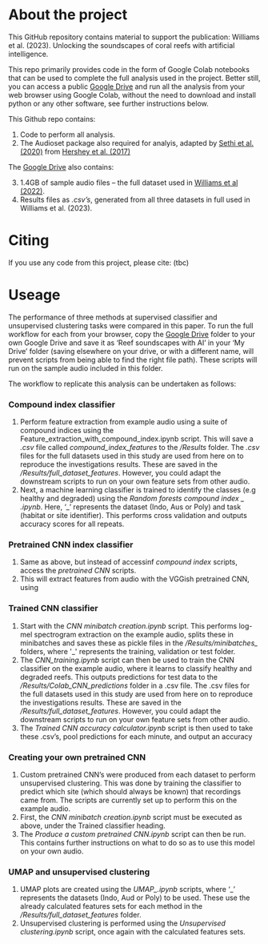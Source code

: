 # About the project

This GitHub repository contains material to support the publication: Williams et al. (2023). Unlocking the soundscapes of coral reefs with artificial intelligence.

This repo primarily provides code in the form of Google Colab notebooks that can be used to complete the full analysis used in the project. Better still, you can access a public [Google Drive](https://drive.google.com/drive/folders/1B4_gBWM61l18D8KcSTX09j8eeCIvrbzz?usp=sharing) and run all the analysis from your web browser using Google Colab, without the need to download and install python or any other software, see further instructions below. 

This Github repo contains: 

1. Code to perform all analysis.
2. The Audioset package also required for analyis, adapted by [Sethi et al. (2020)](https://www.pnas.org/doi/full/10.1073/pnas.2004702117) from [Hershey et al. (2017)](https://arxiv.org/abs/1609.09430)

The [Google Drive](https://drive.google.com/drive/folders/1B4_gBWM61l18D8KcSTX09j8eeCIvrbzz?usp=sharing) also contains:

3. 1.4GB of sample audio files – the full dataset used in [Williams et al (2022)](https://doi.org/10.1016/j.ecolind.2022.108986).
4. Results files as *.csv’s*, generated from all three datasets in full used in Williams et al. (2023).


# Citing
If you use any code from this project, please cite: (tbc)

# Useage
The performance of three methods at supervised classifier and unsupervised clustering tasks were compared in this paper. To run the full workflow for each from your browser, copy the [Google Drive](https://drive.google.com/drive/folders/1B4_gBWM61l18D8KcSTX09j8eeCIvrbzz?usp=sharing) folder to your own Google Drive and save it as ‘Reef soundscapes with AI’ in your ‘My Drive’ folder (saving elsewhere on your drive, or with a different name, will prevent scripts from being able to find the right file path). These scripts will run on the sample audio included in this folder. 

The workflow to replicate this analysis can be undertaken as follows:

### Compound index classifier
1.	Perform feature extraction from example audio using a suite of compound indices using the Feature_extraction_with_compound_index.ipynb script. This will save a *.csv* file called *compound_index_features* to the */Results* folder. The *.csv* files for the full datasets used in this study are used from here on to reproduce the investigations results. These are saved in the */Results/full_dataset_features*. However, you could adapt the downstream scripts to run on your own feature sets from other audio.
2.	Next, a machine learning classifier is trained to identify the classes (e.g healthy and degraded) using the *Random forests compound index _ .ipynb*. Here, ‘_’ represents the dataset (Indo, Aus or Poly) and task (habitat or site identifier). This performs cross validation and outputs accuracy scores for all repeats.

### Pretrained CNN index classifier
1.	Same as above, but instead of accessinf *compound index* scripts, access the *pretrained CNN* scripts.
2.	This will extract features from audio with the VGGish pretrained CNN, using 
### Trained CNN classifier

1.	Start with the *CNN minibatch creation.ipynb* script. This performs log-mel spectrogram extraction on the example audio, splits these in minibatches and saves these as pickle files in the */Results/minibatches_* folders, where '_' represents the training, validation or test folder.
2.	The *CNN_training.ipynb* script can then be used to train the CNN classifier on the example audio, where it learns to classify healthy and degraded reefs. This outputs predictions for test data to the */Results/Colab_CNN_predictions* folder in a .csv file. The .csv files for the full datasets used in this study are used from here on to reproduce the investigations results. These are saved in the */Results/full_dataset_features*. However, you could adapt the downstream scripts to run on your own feature sets from other audio.
3.	The *Trained CNN accuracy calculator.ipynb* script is then used to take these .csv’s, pool predictions for each minute, and output an accuracy


### Creating your own pretrained CNN

1.	Custom pretrained CNN’s were produced from each dataset to perform unsupervised clustering. This was done by training the classifier to predict which site (which should always be known) that recordings came from. The scripts are currently set up to perform this on the example audio.
2.	First, the *CNN minibatch creation.ipynb* script must be executed as above, under the Trained classifier heading.
3.	The *Produce a custom pretrained CNN.ipynb* script can then be run. This contains further instructions on what to do so as to use this model on your own audio.


### UMAP and unsupervised clustering
1.	UMAP plots are created using the *UMAP_.ipynb* scripts, where ‘_’ represents the datasets (Indo, Aud or Poly) to be used. These use the already calculated features sets for each method in the */Results/full_dataset_features* folder.
2.	Unsupervised clustering is performed using the *Unsupervised clustering.ipynb* script, once again with the calculated features sets.


